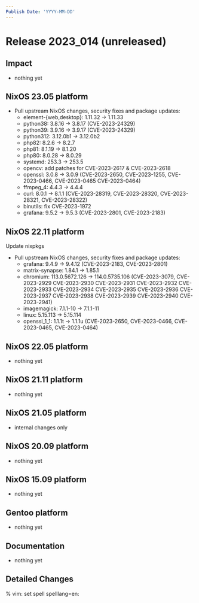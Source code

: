 ```yaml
---
Publish Date: 'YYYY-MM-DD'
---
```


# Release 2023_014 (unreleased)

## Impact

- nothing yet

## NixOS 23.05 platform

- Pull upstream NixOS changes, security fixes and package updates:
    - element-{web,desktop}: 1.11.32 -> 1.11.33
    - python38: 3.8.16 -> 3.8.17 (CVE-2023-24329)
    - python39: 3.9.16 -> 3.9.17 (CVE-2023-24329)
    - python312: 3.12.0b1 -> 3.12.0b2
    - php82: 8.2.6 -> 8.2.7
    - php81: 8.1.19 -> 8.1.20
    - php80: 8.0.28 -> 8.0.29
    - systemd: 253.3 -> 253.5
    - opencv: add patches for CVE-2023-2617 & CVE-2023-2618
    - openssl: 3.0.8 -> 3.0.9 (CVE-2023-2650, CVE-2023-1255, CVE-2023-0466, CVE-2023-0465
               CVE-2023-0464)
    - ffmpeg_4: 4.4.3 -> 4.4.4
    - curl: 8.0.1 -> 8.1.1 (CVE-2023-28319, CVE-2023-28320, CVE-2023-28321,
               CVE-2023-28322)
    - binutils: fix CVE-2023-1972
    - grafana: 9.5.2 -> 9.5.3 (CVE-2023-2801, CVE-2023-2183)

## NixOS 22.11 platform

Update nixpkgs

- Pull upstream NixOS changes, security fixes and package updates:
	- grafana: 9.4.9 -> 9.4.12 (CVE-2023-2183, CVE-2023-2801)
	- matrix-synapse: 1.84.1 -> 1.85.1
	- chromium: 113.0.5672.126 -> 114.0.5735.106 (CVE-2023-3079, CVE-2023-2929 CVE-2023-2930 CVE-2023-2931 CVE-2023-2932 CVE-2023-2933
		CVE-2023-2934 CVE-2023-2935 CVE-2023-2936 CVE-2023-2937 CVE-2023-2938
		CVE-2023-2939 CVE-2023-2940 CVE-2023-2941)
	- imagemagick: 7.1.1-10 -> 7.1.1-11
	- linux: 5.15.113 -> 5.15.114
	- openssl_1_1: 1.1.1t -> 1.1.1u (CVE-2023-2650, CVE-2023-0466,
	  CVE-2023-0465, CVE-2023-0464)

## NixOS 22.05 platform

- nothing yet

## NixOS 21.11 platform

- nothing yet

## NixOS 21.05 platform

- internal changes only

## NixOS 20.09 platform

- nothing yet

## NixOS 15.09 platform

- nothing yet

## Gentoo platform

- nothing yet

## Documentation

- nothing yet

## Detailed Changes

% vim: set spell spelllang=en:
